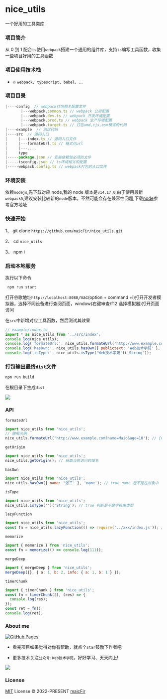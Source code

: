 # nice_utils

一个好用的工具类库

### 项目简介

从 0 到 1 配合`ts`使用`webpack`搭建一个通用的组件库，支持`ts`编写工具函数，收集一些项目好用的工具函数

### 项目使用技术栈

- 🔥 `webpack`、`typescript`、`babel`、...

### 项目目录

```js
|----config  // webpack打包相关配置文件
       |---webpack.common.ts // webpack 公用配置
       |---webpack.dev.ts // webpack 开发环境配置
       |---webpack.prod.ts // webpack 生产环境配置
       |---webpack.target.ts // 打包umd,cjs,esm模式的代码
|----example  // 测试代码
|----src  // 源码入口
|     |---index.ts // 源码入口文件
|     |---formateUrl.ts // 格式化url
|     |---....
|     type
|-----package.json // 安装依赖包必须的文件
|-----tsconfig.json // ts环境相关的配置
|-----webpack.config.ts // webpack打包的入口文件
```

### 环境安装

依赖`nodejs`,先下载对应 node,我的 node 版本是`v14.17.0`,由于使用最新`webpack5`,建议安装比较新的`node`版本，不然可能会存在兼容性问题,下载[node](https://registry.npmmirror.com/binary.html?path=node/)参考官方地址

### 快速开始

1、 git clone `https://github.com/maicFir/nice_utils.git`

2、 cd `nice_utils`

3、 npm i

### 启动本地服务

执行以下命令

```js
 npm run start
```

打开谷歌地址`http://localhost:8080`,mac(option + command +i)打开开发者模拟器，选择不同设备进行查阅页面，window(右键审查/f12 选择模拟器)打开页面访问

在`src`中新增对应工具函数，然后测试其效果

```js
// example/index.ts
import * as nice_utils from '../src/index';
console.log(nice_utils);
console.log('formateUrl:', nice_utils.formateUrl('http://www.example.com?name=Maic&age=18'));
console.log('hasOwn:', nice_utils.hasOwn({ publictext: 'Web技术学苑' }, 'publictext'));
console.log('isType:', nice_utils.isType('Web技术学苑')('String'));
```

### 打包输出最终`dist`文件

```js
npm run build
```

在根目录下生成`dist`

![](https://files.mdnice.com/user/24614/47df5bff-313d-430a-822a-3b727bd92093.png)

### API

`formateUrl`

```js
import nice_utils from 'nice_utils';
// 使用示例
nice_utils.formateUrl('http://www.example.com?name=Maic&age=18'); // {name: 'Maic',age: 18}
```

`getOrigin`

```js
import nice_utils from 'nice_utils';
nice_utils.getOrigin(); // 获取当前访问的域名
```

`hasOwn`

```js
import nice_utils from 'nice_utils';
nice_utils.hasOwn({ name: '张三' }, 'name'); // true name 是不是在对象中
```

`isType`

```js
import nice_utils from 'nice_utils';
nice_utils.isType('')('String'); // true 判断是不是字符串类型
```

`lazyFunction`

```js
import nice_utils from 'nice_utils';
const fn = nice_utils.lazyFunction(() => require('../xxx/index.js')); //函数懒加载
```

`memorize`

```js
import { memorize } from 'nice_utils';
const fn = memorize(() => console.log(111));
```

`mergeDeep`

```js
import { mergeDeep } from 'nice_utils';
mergeDeep({}, { a: 1, b: 2, info: { a: 1, b: 1 } });
```

`timerChunk`

```js
import { timerChunk } from 'nice_utils';
const fn = timerChunk([], (res) => {
  console.log(res);
});
const ret = fn();
console.log(ret);
```

### About me

[![GitHub Pages](https://github.com/element-plus/element-plus-playground/actions/workflows/gh-pages.yml/badge.svg)](https://github.com/maicFir/lessonNote)

- 看完项目如果觉得对你有帮助，就点个`star`鼓励下作者吧

- 更多技术关注`公众号:Web技术学苑`，好好学习、天天向上!

![](https://files.mdnice.com/user/24614/50dd18f5-e2d5-4eb5-ac76-716aec6da88f.jpg)

### License

[MIT](./LICENSE) License © 2022-PRESENT [maicFir](https://github.com/maicFir)
